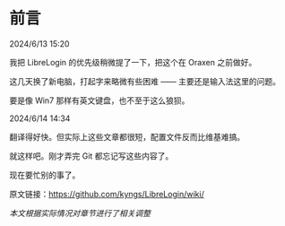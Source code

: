 # 前言

2024/6/13 15:20

我把 LibreLogin 的优先级稍微提了一下，把这个在 Oraxen 之前做好。

这几天换了新电脑，打起字来略微有些困难 —— 主要还是输入法这里的问题。

要是像 Win7 那样有英文键盘，也不至于这么狼狈。

2024/6/14 14:34

翻译得好快。但实际上这些文章都很短，配置文件反而比维基难搞。

就这样吧。刚才弄完 Git 都忘记写这些内容了。

现在要忙别的事了。

原文链接：https://github.com/kyngs/LibreLogin/wiki/

*本文根据实际情况对章节进行了相关调整*